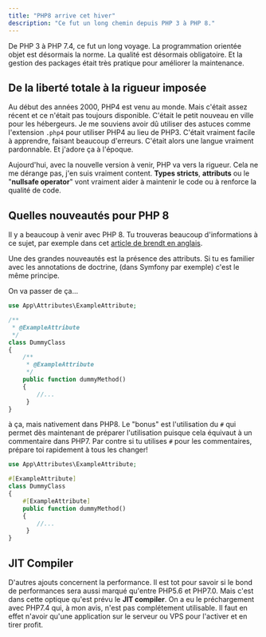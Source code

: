 ```yaml
---
title: "PHP8 arrive cet hiver"
description: "Ce fut un long chemin depuis PHP 3 à PHP 8."
---
```


De PHP 3 à PHP 7.4, ce fut un long voyage. La programmation orientée objet est désormais la norme. La qualité est désormais obligatoire. Et la gestion des packages était très pratique pour améliorer la maintenance.

## De la liberté totale à la rigueur imposée

Au début des années 2000, PHP4 est venu au monde. Mais c'était assez récent et ce n'était pas toujours disponible. C'était le petit nouveau en ville pour les hébergeurs. Je me souviens avoir dû utiliser des astuces comme l'extension `.php4` pour utiliser PHP4 au lieu de PHP3. C'était vraiment facile à apprendre, faisant beaucoup d'erreurs. C'était alors une langue vraiment pardonnable. Et j'adore ça à l'époque.

Aujourd'hui, avec la nouvelle version à venir, PHP va vers la rigueur. Cela ne me dérange pas, j'en suis vraiment content. **Types stricts**, **attributs** ou le "**nullsafe operator**" vont vraiment aider à maintenir le code ou à renforce la qualité de code.

## Quelles nouveautés pour PHP 8

Il y a beaucoup à venir avec PHP 8. Tu trouveras beaucoup d'informations à ce sujet, par exemple dans cet [article de brendt en anglais](https://stitcher.io/blog/new-in-php-8).

Une des grandes nouveautés est la présence des attributs. Si tu es familier avec les annotations de doctrine, (dans Symfony par exemple) c'est le même principe.

On va passer de ça...

```php
use App\Attributes\ExampleAttribute;

/**
 * @ExampleAttribute
 */
class DummyClass
{
    /**
     * @ExampleAttribute
     */
    public function dummyMethod()
    {
        //...
     }
}
```

à ça, mais nativement dans PHP8. Le "bonus" est l'utilisation du `#` qui permet dès maintenant de préparer l'utilisation puisque cela équivaut à un commentaire dans PHP7. Par contre si tu utilises `#` pour les commentaires, prépare toi rapidement à tous les changer!

```php
use App\Attributes\ExampleAttribute;

#[ExampleAttribute]
class DummyClass
{
    #[ExampleAttribute]
    public function dummyMethod()
    {
        //...
     }
}
```

## JIT Compiler

D'autres ajouts concernent la performance. Il est tot pour savoir si le bond de performances sera aussi marqué qu'entre PHP5.6 et PHP7.0. Mais c'est dans cette optique qu'est prévu le **JIT compiler**. On a eu le préchargement avec PHP7.4 qui, à mon avis, n'est pas complétement utilisable. Il faut en effet n'avoir qu'une application sur le serveur ou VPS pour l'activer et en tirer profit.
